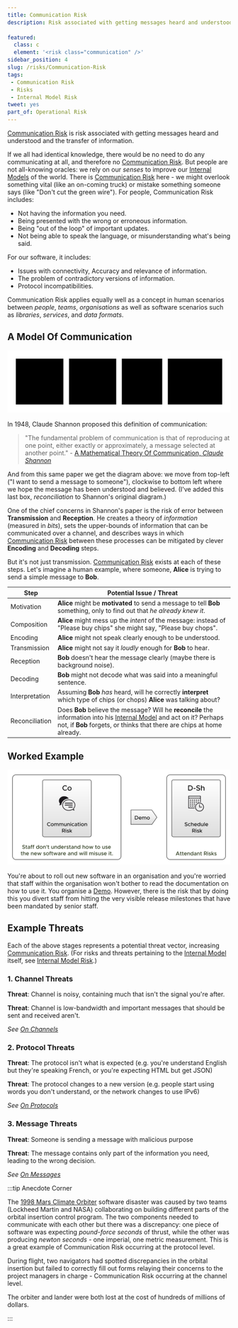 ```yaml
---
title: Communication Risk
description: Risk associated with getting messages heard and understood and the transfer of information.

featured: 
  class: c
  element: '<risk class="communication" />'
sidebar_position: 4
slug: /risks/Communication-Risk
tags:
 - Communication Risk
 - Risks
 - Internal Model Risk
tweet: yes
part_of: Operational Risk
---
```


<RiskIntro fm={frontMatter} />

[Communication Risk](/tags/Communication-Risk) is risk associated with getting messages heard and understood and the transfer of information.   

If we all had identical knowledge, there would be no need to do any communicating at all, and therefore no [Communication Risk](/tags/Communication-Risk).   But people are not all-knowing oracles:  we rely on our _senses_ to improve our [Internal Models](/tags/Internal-Model) of the world. There is [Communication Risk](/tags/Communication-Risk) here - we might overlook something vital (like an on-coming truck) or mistake something someone says (like "Don't cut the green wire").  For people, Communication Risk includes:

 - Not having the information you need.
 - Being presented with the wrong or erroneous information.
 - Being "out of the loop" of important updates.
 - Not being able to speak the language, or misunderstanding what's being said.

For our software, it includes:
 
 - Issues with connectivity, Accuracy and relevance of information.
 - The problem of contradictory versions of information.
 - Protocol incompatibilities.
 
Communication Risk applies equally well as a concept in human scenarios between _people_, _teams_, _organisations_ as well as software scenarios such as _libraries_, _services_, and _data formats_.

## A Model Of Communication

![Communication Risk, broken into four areas (Shannon's Model)](/img/generated/risks/communication/communication_2.svg)

In 1948, Claude Shannon proposed this definition of communication:

> "The fundamental problem of communication is that of reproducing at one point, either exactly or approximately, a message selected at another point." - [A Mathematical Theory Of Communication, _Claude Shannon_](https://en.wikipedia.org/wiki/A_Mathematical_Theory_of_Communication)  

And from this same paper we get the diagram above:  we move from top-left ("I want to send a message to someone"), clockwise to bottom left where we hope the message has been understood and believed.  (I've added this last box, _reconciliation_ to Shannon's original diagram.)

One of the chief concerns in Shannon's paper is the risk of error between **Transmission** and **Reception**.  He creates a theory of _information_ (measured in _bits_), sets the upper-bounds of information that can be communicated over a channel, and describes ways in which [Communication Risk](/tags/Communication-Risk) between these processes can be mitigated by clever **Encoding** and **Decoding** steps.

But it's not just transmission.  [Communication Risk](/tags/Communication-Risk) exists at each of these steps.  Let's imagine a human example, where someone, **Alice** is trying to send a simple message to **Bob**.

|Step                  |Potential Issue / Threat                                           |
|----------------------|---------------------------------------------------------|
|Motivation            | **Alice** might be **motivated** to send a message to tell **Bob** something, only to find out that _he already knew it_. |
|Composition           | **Alice** might mess up the _intent_ of the message: instead of "Please buy chips" she might say, "Please buy chops". |
|Encoding              | **Alice** might not speak clearly enough to be understood. |
|Transmission          | **Alice** might not say it _loudly_ enough for **Bob** to hear. | 
|Reception             | **Bob** doesn't hear the message clearly (maybe there is background noise). |
|Decoding              | **Bob** might not decode what was said into a meaningful sentence. |
|Interpretation        | Assuming **Bob** _has_ heard, will he correctly **interpret**  which type of chips (or chops) **Alice** was talking about? |
|Reconciliation        | Does **Bob** believe the message?  Will he **reconcile** the information into his [Internal Model](/tags/Internal-Model) and act on it?  Perhaps not, if **Bob** forgets, or thinks that there are chips at home already.|

## Worked Example

![A Demo Helps Overcome Communication Risk](/img/generated/risks/posters/communication-risk.svg) 

You're about to roll out new software in an organisation and you're worried that staff within the organisation won't bother to read the documentation on how to use it.  You organise a [Demo](/tags/Demo).  However, there is the risk that by doing this you divert staff from hitting the very visible release milestones that have been mandated by senior staff. 

## Example Threats

Each of the above stages represents a potential threat vector, increasing [Communication Risk](/tags/Communication-Risk).  (For risks and threats pertaining to the [Internal Model](/tags/Internal-Model) itself, see [Internal Model Risk](/tags/Internal-Model-Risk).)

### 1. Channel Threats

**Threat**: Channel is noisy, containing much that isn't the signal you're after.  

**Threat**: Channel is low-bandwidth and important messages that should be sent and received aren't.

_See [On Channels](On-Channels)_

### 2. Protocol Threats

**Threat**: The protocol isn't what is expected (e.g. you're understand English but they're speaking French, or you're expecting HTML but get JSON)

**Threat**:  The protocol changes to a new version (e.g. people start using words you don't understand, or the network changes to use IPv6) 

_See [On Protocols](On-Protocols)_

### 3. Message Threats

**Threat**: Someone is sending a message with malicious purpose

**Threat**: The message contains only part of the information you need, leading to the wrong decision.

_See [On Messages](On-Messages)_

:::tip Anecdote Corner

The [1998 Mars Climate Orbiter](https://en.wikipedia.org/wiki/Mars_Climate_Orbiter) software disaster was caused by two teams (Lockheed Martin and NASA) collaborating on building different parts of the orbital insertion control program.  The two components needed to communicate with each other but there was a discrepancy:  one piece of software was expecting _pound-force seconds_ of thrust, while the other was producing _newton seconds_ - one imperial, one metric measurement. This is a great example of Communication Risk occurring at the protocol level.  

During flight, two navigators had spotted discrepancies in the orbital insertion but failed to correctly fill out forms relaying their concerns to the project managers in charge - Communication Risk occurring at the channel level.   

The orbiter and lander were both lost at the cost of hundreds of millions of dollars.

:::

